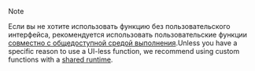 >[!NOTE]
> <span data-ttu-id="0c950-101">Если вы не хотите использовать функцию без пользовательского интерфейса, рекомендуется использовать пользовательские функции [совместно с общедоступной средой выполнения](../excel/configure-your-add-in-to-use-a-shared-runtime.md).</span><span class="sxs-lookup"><span data-stu-id="0c950-101">Unless you have a specific reason to use a UI-less function, we recommend using custom functions with a [shared runtime](../excel/configure-your-add-in-to-use-a-shared-runtime.md).</span></span>